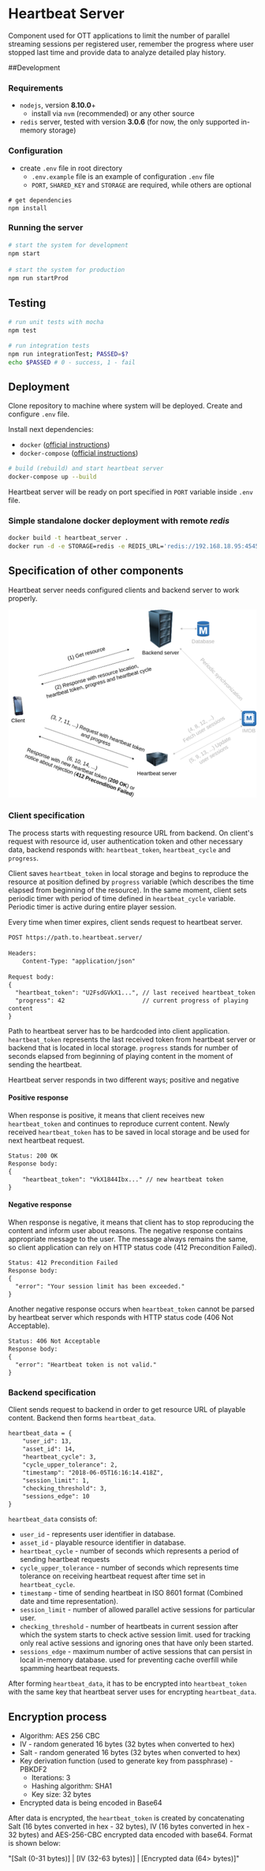 # Heartbeat Server

Component used for OTT applications to limit the number of parallel streaming
sessions per registered user, remember the progress where user stopped last time and
provide data to analyze detailed play history.

##Development
### Requirements

- `nodejs`, version **8.10.0**+
  - install via `nvm` (recommended) or any other source
- `redis` server, tested with version **3.0.6** (for now, the only supported
in-memory storage)

### Configuration

- create `.env` file in root directory
    - `.env.example` file is an example of configuration `.env` file
    - `PORT`, `SHARED_KEY` and `STORAGE` are required, while others are optional
```
# get dependencies
npm install
```

### Running the server

```bash
# start the system for development
npm start

# start the system for production
npm run startProd
```

## Testing

```bash
# run unit tests with mocha
npm test
```

```bash
# run integration tests
npm run integrationTest; PASSED=$?
echo $PASSED # 0 - success, 1 - fail
```

## Deployment

Clone repository to machine where system will be deployed. Create and configure `.env`
file. 

Install next dependencies:

- `docker` ([official instructions](https://docs.docker.com/install/))
- `docker-compose` ([official instructions](https://docs.docker.com/compose/install/))

```bash
# build (rebuild) and start heartbeat server
docker-compose up --build
```

Heartbeat server will be ready on port specified in `PORT` variable inside `.env` file.

### Simple standalone docker deployment with remote _redis_
```bash
docker build -t heartbeat_server .   
docker run -d -e STORAGE=redis -e REDIS_URL='redis://192.168.18.95:4545' -e SHARED_KEY=asdfasdf -p 5555:3000 heartbeat_server:latest
```

## Specification of other components

Heartbeat server needs configured clients and backend server to work properly. 

![System architecture](./architecture-storages-english.png)

### Client specification

The process starts with requesting resource URL from backend. On client's request with resource id, user authentication token and
other necessary data, backend responds with: `heartbeat_token`, `heartbeat_cycle` and `progress`.

Client saves `heartbeat_token` in local storage and begins to reproduce the resource at position defined 
by `progress` variable (which describes the time elapsed from beginning of the resource). In the same moment, 
client sets periodic timer with period of time defined in `heartbeat_cycle` variable. Periodic timer is active 
during entire player session. 

Every time when timer expires, client sends request to heartbeat server.

```
POST https://path.to.heartbeat.server/

Headers:
    Content-Type: "application/json"

Request body:
{
  "heartbeat_token": "U2FsdGVkX1...", // last received heartbeat_token
  "progress": 42                      // current progress of playing content
}
```

Path to heartbeat server has to be hardcoded into client application. `heartbeat_token` represents the last received
token from heartbeat server or backend that is located in local storage. `progress` stands for number of seconds
elapsed from beginning of playing content in the moment of sending the heartbeat.

Heartbeat server responds in two different ways; positive and negative

#### Positive response

When response is positive, it means that client receives new `heartbeat_token` and continues to reproduce current
content. Newly received `heartbeat_token` has to be saved in local storage and be used for next heartbeat request.

```
Status: 200 OK
Response body:
{
    "heartbeat_token": "VkX1844Ibx..." // new heartbeat token
}
```

#### Negative response

When response is negative, it means that client has to stop reproducing the content and inform user about reasons.
The negative response contains appropriate message to the user. The message always remains the same, so client
application can rely on HTTP status code (412 Precondition Failed).

```
Status: 412 Precondition Failed
Response body:
{
  "error": "Your session limit has been exceeded."
}
```

Another negative response occurs when `heartbeat_token` cannot be parsed by heartbeat server which 
responds with HTTP status code (406 Not Acceptable).

```
Status: 406 Not Acceptable
Response body:
{
  "error": "Heartbeat token is not valid."
}
```

### Backend specification

Client sends request to backend in order to get resource URL of playable content. Backend then forms `heartbeat_data`.

```
heartbeat_data = {
    "user_id": 13, 
    "asset_id": 14,
    "heartbeat_cycle": 3,
    "cycle_upper_tolerance": 2,
    "timestamp": "2018-06-05T16:16:14.418Z",
    "session_limit": 1,
    "checking_threshold": 3,
    "sessions_edge": 10
}
```

`heartbeat_data` consists of:

* `user_id` - represents user identifier in database.
* `asset_id` - playable resource identifier in database.
* `heartbeat_cycle` - number of seconds which represents a period of sending heartbeat requests
* `cycle_upper_tolerance` - number of seconds which represents time tolerance on receiving heartbeat request after time set in `heartbeat_cycle`.
* `timestamp` - time of sending heartbeat in ISO 8601 format (Combined date and time representation).
* `session_limit` - number of allowed parallel active sessions for particular user.
* `checking_threshold` - number of heartbeats in current session after which the system starts to check active 
session limit. used for tracking only real active sessions and ignoring ones that have only been started.
* `sessions_edge` - maximum number of active sessions that can persist in local in-memory database. 
used for preventing cache overfill while spamming heartbeat requests.

After forming `heartbeat_data`, it has to be encrypted into `heartbeat_token` 
with the same key that heartbeat server uses for encrypting `heartbeat_data`.

## Encryption process

* Algorithm: AES 256 CBC
* IV - random generated 16 bytes (32 bytes when converted to hex)
* Salt - random generated 16 bytes (32 bytes when converted to hex)
* Key derivation function (used to generate key from passphrase) - PBKDF2
  * Iterations: 3
  * Hashing algorithm: SHA1
  * Key size: 32 bytes
* Encrypted data is being encoded in Base64 

After data is encrypted, the `heartbeat_token` is created by concatenating
 Salt (16 bytes converted in hex - 32 bytes), IV (16 bytes converted in hex - 32 bytes)
 and AES-256-CBC encrypted data encoded with base64. Format is shown below:

"[Salt (0-31 bytes)] | [IV (32-63 bytes)] | [Encrypted data (64> bytes)]"
